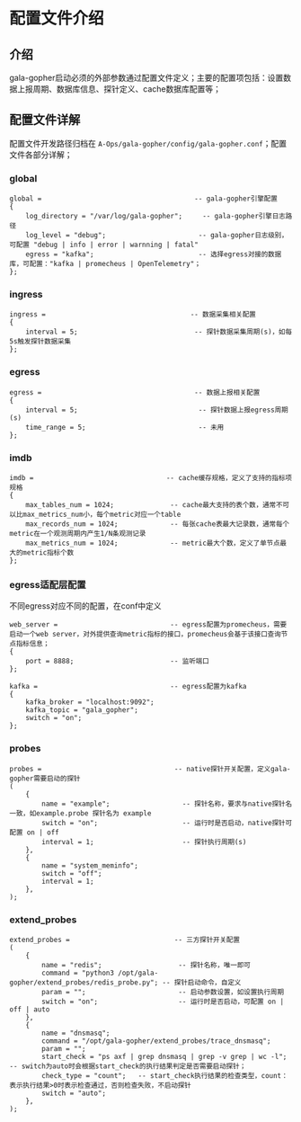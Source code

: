 配置文件介绍
================

## 介绍

gala-gopher启动必须的外部参数通过配置文件定义；主要的配置项包括：设置数据上报周期、数据库信息、探针定义、cache数据库配置等；

## 配置文件详解

配置文件开发路径归档在 `A-Ops/gala-gopher/config/gala-gopher.conf`；配置文件各部分详解；

### global

```shell
global =									  -- gala-gopher引擎配置
{
    log_directory = "/var/log/gala-gopher";		-- gala-gopher引擎日志路径
    log_level = "debug";					   -- gala-gopher日志级别，可配置 "debug | info | error | warnning | fatal"
    egress = "kafka";						   -- 选择egress对接的数据库，可配置："kafka | promecheus | OpenTelemetry"；
};
```

### ingress 

```shell
ingress =									 -- 数据采集相关配置
{
    interval = 5;							  -- 探针数据采集周期(s)，如每5s触发探针数据采集
};
```

### egress

```shell
egress =									  -- 数据上报相关配置
{
    interval = 5;							   -- 探针数据上报egress周期(s)
    time_range = 5;							   -- 未用
};
```

### imdb

```shell
imdb =							       -- cache缓存规格，定义了支持的指标项规格
{
    max_tables_num = 1024;				-- cache最大支持的表个数，通常不可以比max_metrics_num小，每个metric对应一个table
    max_records_num = 1024;				-- 每张cache表最大记录数，通常每个metric在一个观测周期内产生1/N条观测记录
    max_metrics_num = 1024;				-- metric最大个数，定义了单节点最大的metric指标个数
};
```

### egress适配层配置

不同egress对应不同的配置，在conf中定义

```shell
web_server =							-- egress配置为promecheus，需要启动一个web server，对外提供查询metric指标的接口，promecheus会基于该接口查询节点指标信息；
{
    port = 8888;						-- 监听端口
};

kafka =									-- egress配置为kafka
{
    kafka_broker = "localhost:9092";
    kafka_topic = "gala_gopher";
    switch = "on";
};
```

### probes 

```shell
probes =								 -- native探针开关配置，定义gala-gopher需要启动的探针
(
    {
        name = "example";				   -- 探针名称，要求与native探针名一致，如example.probe 探针名为 example
        switch = "on";					   -- 运行时是否启动，native探针可配置 on | off
        interval = 1;					   -- 探针执行周期(s)
    },
    {
        name = "system_meminfo";
        switch = "off";
        interval = 1;
    },
);
```

### extend_probes

```shell
extend_probes =							 -- 三方探针开关配置
(
    {
        name = "redis";					  -- 探针名称，唯一即可
        command = "python3 /opt/gala-gopher/extend_probes/redis_probe.py"; -- 探针启动命令，自定义
        param = "";						  -- 启动参数设置，如设置执行周期
        switch = "on";					  -- 运行时是否启动，可配置 on | off | auto
    },
    {
        name = "dnsmasq";
        command = "/opt/gala-gopher/extend_probes/trace_dnsmasq";
        param = "";
        start_check = "ps axf | grep dnsmasq | grep -v grep | wc -l";	-- switch为auto时会根据start_check的执行结果判定是否需要启动探针；
        check_type = "count";	-- start_check执行结果的检查类型，count：表示执行结果>0时表示检查通过，否则检查失败，不启动探针
        switch = "auto";
    },
);
```

